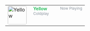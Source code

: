 
<table>
    <tr>
        <td width="65" valign="top">
            <a href="https://open.spotify.com/track/3AJwUDP919kvQ9QcozQPxg" target="_blank">
                <img src="https://i.scdn.co/image/ab67616d000048519164bafe9aaa168d93f4816a" width="60" height="60" alt="Yellow" style="border-radius:4px;"/>
            </a>
        </td>
        <td valign="top">
            <a href="https://open.spotify.com/track/3AJwUDP919kvQ9QcozQPxg" target="_blank" style="text-decoration: none; font-weight: 600; font-size: 14px; color: #1DB954;">
                Yellow
            </a>
            <br/>
            <span style="font-size: 12px; color: #8b949e;">Coldplay</span>
        </td>
        <td width="90" valign="top" align="right">
            <span style="font-size: 12px; color: #8b949e;">Now Playing</span>
        </td>
    </tr></table>
